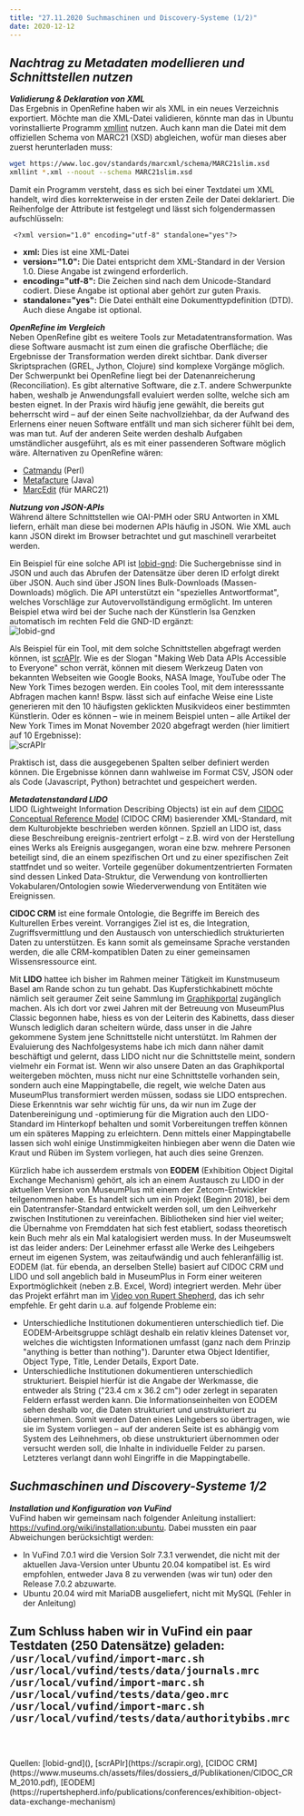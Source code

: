```yaml
---
title: "27.11.2020 Suchmaschinen und Discovery-Systeme (1/2)"
date: 2020-12-12
---
```


## *Nachtrag zu Metadaten modellieren und Schnittstellen nutzen*  

***Validierung & Deklaration von XML***   
Das Ergebnis in OpenRefine haben wir als XML in ein neues Verzeichnis exportiert. Möchte man die XML-Datei validieren, könnte man das in Ubuntu vorinstallierte Programm [xmllint](http://xmlsoft.org/xmllint.html) nutzen. Auch kann man die Datei mit dem offiziellen Schema von MARC21 (XSD) abgleichen, wofür man dieses aber zuerst herunterladen muss: 
```bash
wget https://www.loc.gov/standards/marcxml/schema/MARC21slim.xsd
xmllint *.xml --noout --schema MARC21slim.xsd
```

Damit ein Programm versteht, dass es sich bei einer Textdatei um XML handelt, wird dies korrekterweise in der ersten Zeile der Datei deklariert. Die Reihenfolge der Attribute ist festgelegt und lässt sich folgendermassen aufschlüsseln: 
 ```
  <?xml version="1.0" encoding="utf-8" standalone="yes"?>
  ```
* **xml:** Dies ist eine XML-Datei
* **version="1.0":** Die Datei entspricht dem XML-Standard in der Version 1.0. Diese Angabe ist zwingend erforderlich.
* **encoding="utf-8":** Die Zeichen sind nach dem Unicode-Standard codiert. Diese Angabe ist optional aber gehört zur guten Praxis.
* **standalone="yes":** Die Datei enthält eine Dokumenttypdefinition (DTD). Auch diese Angabe ist optional.

***OpenRefine im Vergleich***   
Neben OpenRefine gibt es weitere Tools zur Metadatentransformation. Was diese Software ausmacht ist zum einen die grafische Oberfläche; die Ergebnisse der Transformation werden direkt sichtbar. Dank diverser Skriptsprachen (GREL, Jython, Clojure) sind komplexe Vorgänge möglich. Der Schwerpunkt bei OpenRefine liegt bei der Datenanreicherung (Reconciliation). Es gibt alternative Software, die z.T. andere Schwerpunkte haben, weshalb je Anwendungsfall evaluiert werden sollte, welche sich am besten eignet. In der Praxis wird häufig jene gewählt, die bereits gut beherrscht wird – auf der einen Seite nachvollziehbar, da der Aufwand des Erlernens einer neuen Software entfällt und man sich sicherer fühlt bei dem, was man tut. Auf der anderen Seite werden deshalb Aufgaben umständlicher ausgeführt, als es mit einer passenderen Software möglich wäre. Alternativen zu OpenRefine wären:
* [Catmandu](https://librecat.org) (Perl)
* [Metafacture](https://github.com/metafacture/metafacture-core) (Java)
* [MarcEdit](https://marcedit.reeset.net) (für MARC21)

***Nutzung von JSON-APIs***   
Während ältere Schnittstellen wie OAI-PMH oder SRU Antworten in XML liefern, erhält man diese bei modernen APIs häufig in JSON. Wie XML auch kann JSON direkt im Browser betrachtet und gut maschinell verarbeitet werden.

Ein Beispiel für eine solche API ist [lobid-gnd](<https://lobid.org/gnd/api>): Die Suchergebnisse sind in JSON und auch das Abrufen der Datensätze über deren ID erfolgt direkt über JSON. Auch sind über JSON lines Bulk-Downloads (Massen-Downloads) möglich. Die API unterstützt ein "spezielles Antwortformat", welches Vorschläge zur Autovervollständigung ermöglicht. Im unteren Beispiel etwa wird bei der Suche nach der Künstlerin Isa Genzken automatisch im rechten Feld die GND-ID ergänzt:   
![lobid-gnd]({{site.baseurl}}/images/lobidgnd.png)

Als Beispiel für ein Tool, mit dem solche Schnittstellen abgefragt werden können, ist [scrAPIr](https://scrapir.org). Wie es der Slogan "Making Web Data APIs Accessible to Everyone" schon verrät, können mit diesem Werkzeug Daten von bekannten Webseiten wie Google Books, NASA Image, YouTube oder The New York Times bezogen werden. Ein cooles Tool, mit dem interesssante Abfragen machen kann! Bspw. lässt sich auf einfache Weise eine Liste generieren mit den 10 häufigsten geklickten Musikvideos einer bestimmten Künstlerin. Oder es können – wie in meinem Beispiel unten – alle Artikel der New York Times im Monat November 2020 abgefragt werden (hier limitiert auf 10 Ergebnisse):   
![scrAPIr]({{site.baseurl}}/images/scrapir.png)

Praktisch ist, dass die ausgegebenen Spalten selber definiert werden können. Die Ergebnisse können dann wahlweise im Format CSV, JSON oder als Code (Javascript, Python) betrachtet und gespeichert werden.

***Metadatenstandard LIDO***   
LIDO (Lightweight Information Describing Objects) ist ein auf dem [CIDOC Conceptual Reference Model](http://www.cidoc-crm.org/) (CIDOC CRM) basierender XML-Standard, mit dem Kulturobjekte beschrieben werden können. Spziell an LIDO ist, dass diese Beschreibung ereignis-zentriert erfolgt – z.B. wird von der Herstellung eines Werks als Ereignis ausgegangen, woran eine bzw. mehrere Personen beteiligt sind, die an einem spezifischen Ort und zu einer spezifischen Zeit stattfndet und so weiter. Vorteile gegenüber dokumentzentrierten Formaten sind dessen Linked Data-Struktur, die Verwendung von kontrollierten Vokabularen/Ontologien sowie Wiederverwendung von Entitäten wie Ereignissen.

**CIDOC CRM** ist eine formale Ontologie, die Begriffe im Bereich des Kulturellen Erbes vereint. Vorrangiges Ziel ist es, die Integration, Zugriffsvermittlung und den Austausch von unterschiedlich strukturierten Daten zu unterstützen. Es kann somit als gemeinsame Sprache verstanden werden, die alle CRM-kompatiblen Daten zu einer gemeinsamen Wissensressource eint.

Mit **LIDO** hattee ich bisher im Rahmen meiner Tätigkeit im Kunstmuseum Basel am Rande schon zu tun gehabt. Das Kupferstichkabinett möchte nämlich seit geraumer Zeit seine Sammlung im [Graphikportal](https://www.graphikportal.org) zugänglich machen. Als ich dort vor zwei Jahren mit der Betreuung von MuseumPlus Classic begonnen habe, hiess es von der Leiterin des Kabinetts, dass dieser Wunsch lediglich daran scheitern würde, dass unser in die Jahre gekommene System jene Schnittstelle nicht unterstützt. Im Rahmen der Evaluierung des Nachfolgesystems habe ich mich dann näher damit beschäftigt und gelernt, dass LIDO nicht nur die Schnittstelle meint, sondern vielmehr ein Format ist. Wenn wir also unsere Daten an das Graphikportal weitergeben möchten, muss nicht nur eine Schnittstelle vorhanden sein, sondern auch eine Mappingtabelle, die regelt, wie welche Daten aus MuseumPlus transformiert werden müssen, sodass sie LIDO entsprechen. Diese Erkenntnis war sehr wichtig für uns, da wir nun im Zuge der Datenbereinigung und -optimierung für die Migration auch den LIDO-Standard im Hinterkopf behalten und somit Vorbereitungen treffen können um ein späteres Mapping zu erleichtern. Denn mittels einer Mappingtabelle lassen sich wohl einige Unstimmigkeiten hinbiegen aber wenn die Daten wie Kraut und Rüben im System vorliegen, hat auch dies seine Grenzen. 

Kürzlich habe ich ausserdem erstmals von **EODEM** (Exhibition Object Digital Exchange Mechanism) gehört, als ich an einem Austausch zu LIDO in der aktuellen Version von MuseumPlus mit einem der Zetcom-Entwickler teilgenommen habe. Es handelt sich um ein Projekt (Beginn 2018), bei dem ein Datentransfer-Standard entwickelt werden soll, um den Leihverkehr zwischen Institutionen zu vereinfachen. Bibliotheken sind hier viel weiter; die Übernahme von Fremddaten hat sich fest etabliert, sodass theoretisch kein Buch mehr als ein Mal katalogisiert werden muss. In der Museumswelt ist das leider anders: Der Leinehmer erfasst alle Werke des Leihgebers erneut im eigenen System, was zeitaufwändig und auch fehleranfällig ist. EODEM (lat. für ebenda, an derselben Stelle) basiert auf CIDOC CRM und LIDO und soll angeblich bald in MuseumPlus in Form einer weiteren Exportmöglichkeit (neben z.B. Excel, Word) integriert werden. Mehr über das Projekt erfährt man im [Video von Rupert Shepherd](https://rupertshepherd.info/publications/conferences/exhibition-object-data-exchange-mechanism), das ich sehr empfehle. Er geht darin u.a. auf folgende Probleme ein:  
* Unterschiedliche Institutionen dokumentieren unterschiedlich tief. Die EODEM-Arbeitsgruppe schlägt deshalb ein relativ kleines Datenset vor, welches die wichtigsten Informationen umfasst (ganz nach dem Prinzip "anything is better than nothing"). Darunter etwa Object Identifier, Object Type, Title, Lender Details, Export Date.
* Unterschiedliche Institutionen dokumentieren unterschiedlich strukturiert. Beispiel hierfür ist die Angabe der Werkmasse, die entweder als String ("23.4 cm x 36.2 cm") oder zerlegt in separaten Feldern erfasst werden kann. Die Informationseinheiten von EODEM sehen deshalb vor, die Daten strukturiert und unstrukturiert zu übernehmen. Somit werden Daten eines Leihgebers so übertragen, wie sie im System vorliegen – auf der anderen Seite ist es abhängig vom System des Leihnehmers, ob diese unstrukturiert übernommen oder versucht werden soll, die Inhalte in individuelle Felder zu parsen. Letzteres verlangt dann wohl Eingriffe in die Mappingtabelle.

## *Suchmaschinen und Discovery-Systeme 1/2*   

***Installation und Konfiguration von VuFind***    
VuFind haben wir gemeinsam nach folgender Anleitung installiert: https://vufind.org/wiki/installation:ubuntu. Dabei mussten ein paar Abweichungen berücksichtigt werden:
* In VuFind 7.0.1 wird die Version Solr 7.3.1 verwendet, die nicht mit der aktuellen Java-Version unter Ubuntu 20.04 kompatibel ist. Es wird empfohlen, entweder Java 8 zu verwenden (was wir tun) oder den Release 7.0.2 abzuwarte.
* Ubuntu 20.04 wird mit MariaDB ausgeliefert, nicht mit MySQL (Fehler in der Anleitung)

Zum Schluss haben wir in VuFind ein paar Testdaten (250 Datensätze) geladen:
    ```
    /usr/local/vufind/import-marc.sh /usr/local/vufind/tests/data/journals.mrc
    /usr/local/vufind/import-marc.sh /usr/local/vufind/tests/data/geo.mrc
    /usr/local/vufind/import-marc.sh /usr/local/vufind/tests/data/authoritybibs.mrc
    ```   
<br>
---  
<br>
Quellen: [lobid-gnd](<https://lobid.org/gnd/api>), [scrAPIr](https://scrapir.org), [CIDOC CRM](https://www.museums.ch/assets/files/dossiers_d/Publikationen/CIDOC_CRM_2010.pdf), [EODEM](https://rupertshepherd.info/publications/conferences/exhibition-object-data-exchange-mechanism)

